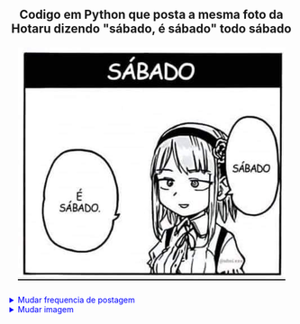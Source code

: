 <h2 align="center"> Codigo em Python que posta a mesma foto da Hotaru dizendo "sábado, é sábado" todo sábado 

  <img src="./image/sabado.jpg"   alt="Descrição da Imagem"> </h2>


<details style="color: blue;">
  <summary>Mudar frequencia de postagem</summary>  
  
  Para alterar a Frquencia de postagem acessse o arquivo na pasta workflow e mude a variavel (- cron: '0 9 * * 6' )
    
  <h3 m h dom mon dow </h3>
    
 - m representa os minutos (0 a 59).  
 - h representa as horas (0 a 23).  
 - dom representa o dia do mês (1 a 31).  
 - mon representa o mês (1 a 12).  
 - dow representa o dia da semana (0 a 6, sendo 0 domingo).  

</details>

<details style="color: blue;">
     <summary>Mudar imagem</summary>
  Acesse o arquivo (main.py) e mude o ('./image/sabado.jpg') para o nome do arquivo que voce upou na pasta image  
  
</details>



